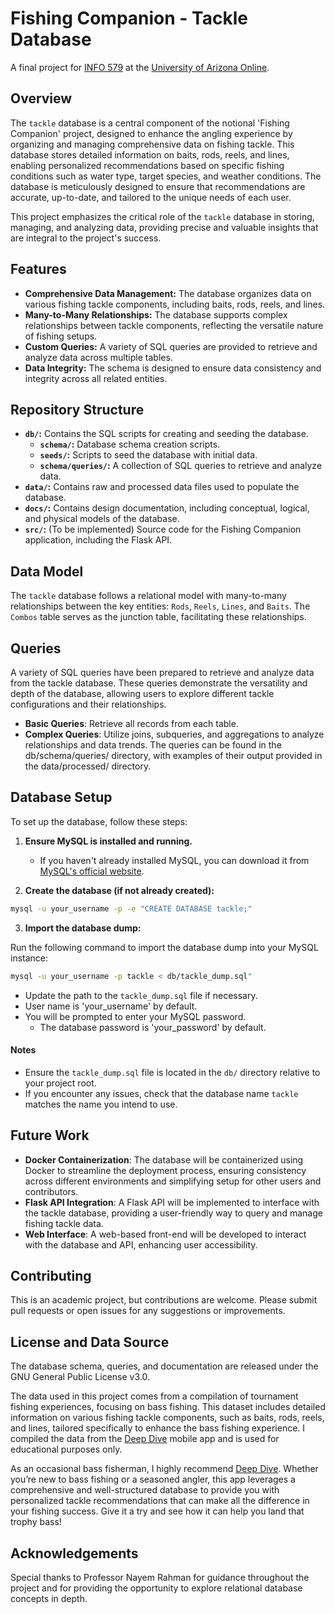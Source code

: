 # Fishing Companion - Tackle Database

A final project for [INFO 579](https://catalog.arizona.edu/courses/0424311) at the [University of Arizona Online](https://online.arizona.edu/programs/graduate).

## Overview

The `tackle` database is a central component of the notional 'Fishing Companion' project, designed to enhance the angling experience by organizing and managing comprehensive data on fishing tackle. This database stores detailed information on baits, rods, reels, and lines, enabling personalized recommendations based on specific fishing conditions such as water type, target species, and weather conditions. The database is meticulously designed to ensure that recommendations are accurate, up-to-date, and tailored to the unique needs of each user.

This project emphasizes the critical role of the `tackle` database in storing, managing, and analyzing data, providing precise and valuable insights that are integral to the project's success.

## Features

- **Comprehensive Data Management:** The database organizes data on various fishing tackle components, including baits, rods, reels, and lines.
- **Many-to-Many Relationships:** The database supports complex relationships between tackle components, reflecting the versatile nature of fishing setups.
- **Custom Queries:** A variety of SQL queries are provided to retrieve and analyze data across multiple tables.
- **Data Integrity:** The schema is designed to ensure data consistency and integrity across all related entities.

## Repository Structure

- **`db/`:** Contains the SQL scripts for creating and seeding the database.
  - **`schema/`:** Database schema creation scripts.
  - **`seeds/`:** Scripts to seed the database with initial data.
  - **`schema/queries/`:** A collection of SQL queries to retrieve and analyze data.
- **`data/`:** Contains raw and processed data files used to populate the database.
- **`docs/`:** Contains design documentation, including conceptual, logical, and physical models of the database.
- **`src/`:** (To be implemented) Source code for the Fishing Companion application, including the Flask API.

## Data Model
The `tackle` database follows a relational model with many-to-many relationships between the key entities: `Rods`, `Reels`, `Lines`, and `Baits`. The `Combos` table serves as the junction table, facilitating these relationships.

## Queries
A variety of SQL queries have been prepared to retrieve and analyze data from the tackle database. These queries demonstrate the versatility and depth of the database, allowing users to explore different tackle configurations and their relationships.

- **Basic Queries**: Retrieve all records from each table.
- **Complex Queries**: Utilize joins, subqueries, and aggregations to analyze relationships and data trends.
The queries can be found in the db/schema/queries/ directory, with examples of their output provided in the data/processed/ directory.

## Database Setup

To set up the database, follow these steps:

1. **Ensure MySQL is installed and running.**
   - If you haven't already installed MySQL, you can download it from [MySQL's official website](https://dev.mysql.com/downloads/).

2. **Create the database (if not already created):**
```bash
mysql -u your_username -p -e "CREATE DATABASE tackle;"
```

3. **Import the database dump:**

Run the following command to import the database dump into your MySQL instance:

```bash
mysql -u your_username -p tackle < db/tackle_dump.sql"
```
   - Update the path to the `tackle_dump.sql` file if necessary.
   - User name is 'your_username' by default.
   - You will be prompted to enter your MySQL password.
        - The database password is 'your_password' by default.

#### Notes
- Ensure the `tackle_dump.sql` file is located in the `db/` directory relative to your project root.
- If you encounter any issues, check that the database name `tackle` matches the name you intend to use.

## Future Work

- **Docker Containerization**: The database will be containerized using Docker to streamline the deployment process, ensuring consistency across different environments and simplifying setup for other users and contributors.
- **Flask API Integration**: A Flask API will be implemented to interface with the tackle database, providing a user-friendly way to query and manage fishing tackle data.
- **Web Interface**: A web-based front-end will be developed to interact with the database and API, enhancing user accessibility.

## Contributing

This is an academic project, but contributions are welcome. Please submit pull requests or open issues for any suggestions or improvements.

## License and Data Source
The database schema, queries, and documentation are released under the GNU General Public License v3.0.

The data used in this project comes from a compilation of tournament fishing experiences, focusing on bass fishing. This dataset includes detailed information on various fishing tackle components, such as baits, rods, reels, and lines, tailored specifically to enhance the bass fishing experience. I compiled the data from the [Deep Dive](https://deepdiveapp.com/) mobile app and is used for educational purposes only.

As an occasional bass fisherman, I highly recommend [Deep Dive](https://deepdiveapp.com/). Whether you’re new to bass fishing or a seasoned angler, this app leverages a comprehensive and well-structured database to provide you with personalized tackle recommendations that can make all the difference in your fishing success. Give it a try and see how it can help you land that trophy bass!

## Acknowledgements
Special thanks to Professor Nayem Rahman for guidance throughout the project and for providing the opportunity to explore relational database concepts in depth.
